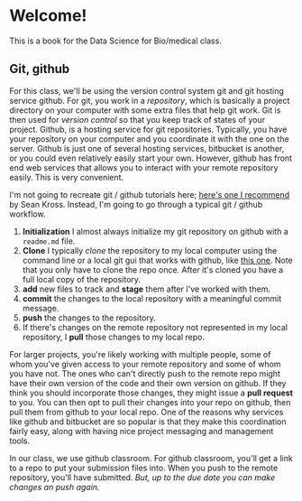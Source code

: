 # Welcome!

This is a book for the Data Science for Bio/medical class. 

## Git, github

For this class, we'll be using the version control system git and git hosting service github. 
For git, you work in a *repository*, which is basically a project directory on your
computer with some extra files that help git work. Git is then used for *version control*
so that you keep track of states of your project. Github, is a hosting service for
git repositories. Typically, you have your repository on your computer and you coordinate
it with the one on the server. Github is just one of several hosting services, bitbucket
is another, or you could even relatively easily start your own. However, github has front
end web services that allows you to interact with your remote repository easily. This is
very convenient. 

I'm not going to recreate git / github tutorials here; [here's one I recommend](https://seankross.com/the-unix-workbench/git-and-github.html) by Sean Kross. Instead, I'm going to go through a typical git / github workflow.

1. **Initialization** I almost always initialize my git repository on github with a `readme.md` file.
2. **Clone** I typically *clone* the repository to my local computer using the command line or a local git gui that works with github, like [this one](https://desktop.github.com/). Note that you only have to clone the repo once. After it's cloned
you have a full local copy of the repository.
3. **add** new files to track and **stage** them after I've worked with them.
4. **commit** the changes to the local repository with a meaningful commit message.
5. **push** the changes to the repository.
6. If there's changes on the remote repository not represented in my local repository, I **pull** those changes to my local repo.

For larger projects, you're likely  working with multiple people, some of whom you've given access to your remote repository and
some of whom you have not. The ones who can't directly push to the remote repo might have their own version of the
code and their own version on github. If they think you should incorporate those changes, they might issue a **pull request** to
you. You can then opt to pull their changes into your repo on github, then pull them from github to your local repo. One of the
reasons why services like github and bitbucket are so popular is that they make this coordination fairly easy, along with having
nice project messaging and management tools. 

In our class, we use github classroom. For github classroom, you'll get a link to a repo to put your submission files into. When you push to the remote repository, you'll have submitted. *But, up to the due date you can make changes an push again.* 

